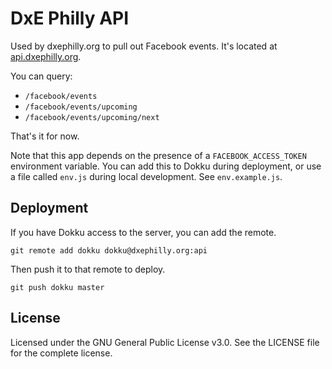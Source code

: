 DxE Philly API
==============
Used by dxephilly.org to pull out Facebook events. It's located at [api.dxephilly.org](api.dxephilly.org).

You can query:

* `/facebook/events`
* `/facebook/events/upcoming`
* `/facebook/events/upcoming/next`

That's it for now.

Note that this app depends on the presence of a `FACEBOOK_ACCESS_TOKEN` environment variable. You can add this to Dokku during deployment, or use a file called `env.js` during local development. See `env.example.js`.

Deployment
----------
If you have Dokku access to the server, you can add the remote.

    git remote add dokku dokku@dxephilly.org:api

Then push it to that remote to deploy.

    git push dokku master

License
-------
Licensed under the GNU General Public License v3.0. See the LICENSE file for the complete license.
